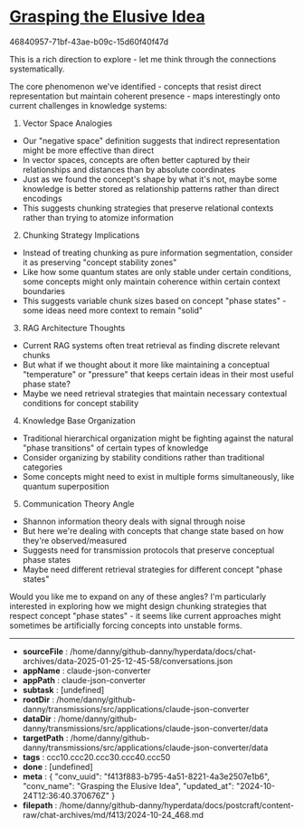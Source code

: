 # [Grasping the Elusive Idea](https://claude.ai/chat/f413f883-b795-4a51-8221-4a3e2507e1b6)

46840957-71bf-43ae-b09c-15d60f40f47d

 This is a rich direction to explore - let me think through the connections systematically.

The core phenomenon we've identified - concepts that resist direct representation but maintain coherent presence - maps interestingly onto current challenges in knowledge systems:

1. Vector Space Analogies
- Our "negative space" definition suggests that indirect representation might be more effective than direct
- In vector spaces, concepts are often better captured by their relationships and distances than by absolute coordinates
- Just as we found the concept's shape by what it's not, maybe some knowledge is better stored as relationship patterns rather than direct encodings
- This suggests chunking strategies that preserve relational contexts rather than trying to atomize information

2. Chunking Strategy Implications
- Instead of treating chunking as pure information segmentation, consider it as preserving "concept stability zones"
- Like how some quantum states are only stable under certain conditions, some concepts might only maintain coherence within certain context boundaries
- This suggests variable chunk sizes based on concept "phase states" - some ideas need more context to remain "solid"

3. RAG Architecture Thoughts
- Current RAG systems often treat retrieval as finding discrete relevant chunks
- But what if we thought about it more like maintaining a conceptual "temperature" or "pressure" that keeps certain ideas in their most useful phase state?
- Maybe we need retrieval strategies that maintain necessary contextual conditions for concept stability

4. Knowledge Base Organization
- Traditional hierarchical organization might be fighting against the natural "phase transitions" of certain types of knowledge
- Consider organizing by stability conditions rather than traditional categories
- Some concepts might need to exist in multiple forms simultaneously, like quantum superposition

5. Communication Theory Angle
- Shannon information theory deals with signal through noise
- But here we're dealing with concepts that change state based on how they're observed/measured
- Suggests need for transmission protocols that preserve conceptual phase states
- Maybe need different retrieval strategies for different concept "phase states"

Would you like me to expand on any of these angles? I'm particularly interested in exploring how we might design chunking strategies that respect concept "phase states" - it seems like current approaches might sometimes be artificially forcing concepts into unstable forms.

---

* **sourceFile** : /home/danny/github-danny/hyperdata/docs/chat-archives/data-2025-01-25-12-45-58/conversations.json
* **appName** : claude-json-converter
* **appPath** : claude-json-converter
* **subtask** : [undefined]
* **rootDir** : /home/danny/github-danny/transmissions/src/applications/claude-json-converter
* **dataDir** : /home/danny/github-danny/transmissions/src/applications/claude-json-converter/data
* **targetPath** : /home/danny/github-danny/transmissions/src/applications/claude-json-converter/data
* **tags** : ccc10.ccc20.ccc30.ccc40.ccc50
* **done** : [undefined]
* **meta** : {
  "conv_uuid": "f413f883-b795-4a51-8221-4a3e2507e1b6",
  "conv_name": "Grasping the Elusive Idea",
  "updated_at": "2024-10-24T12:36:40.370676Z"
}
* **filepath** : /home/danny/github-danny/hyperdata/docs/postcraft/content-raw/chat-archives/md/f413/2024-10-24_468.md